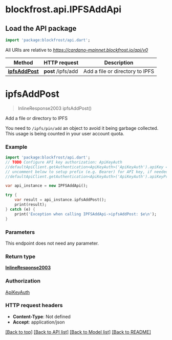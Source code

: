 # blockfrost.api.IPFSAddApi

## Load the API package
```dart
import 'package:blockfrost/api.dart';
```

All URIs are relative to *https://cardano-mainnet.blockfrost.io/api/v0*

Method | HTTP request | Description
------------- | ------------- | -------------
[**ipfsAddPost**](IPFSAddApi.md#ipfsaddpost) | **post** /ipfs/add | Add a file or directory to IPFS


# **ipfsAddPost**
> InlineResponse2003 ipfsAddPost()

Add a file or directory to IPFS

You need to `/ipfs/pin/add` an object to avoid it being garbage collected. This usage is being counted in your user account quota. 

### Example 
```dart
import 'package:blockfrost/api.dart';
// TODO Configure API key authorization: ApiKeyAuth
//defaultApiClient.getAuthentication<ApiKeyAuth>('ApiKeyAuth').apiKey = 'YOUR_API_KEY';
// uncomment below to setup prefix (e.g. Bearer) for API key, if needed
//defaultApiClient.getAuthentication<ApiKeyAuth>('ApiKeyAuth').apiKeyPrefix = 'Bearer';

var api_instance = new IPFSAddApi();

try { 
    var result = api_instance.ipfsAddPost();
    print(result);
} catch (e) {
    print('Exception when calling IPFSAddApi->ipfsAddPost: $e\n');
}
```

### Parameters
This endpoint does not need any parameter.

### Return type

[**InlineResponse2003**](InlineResponse2003.md)

### Authorization

[ApiKeyAuth](../README.md#ApiKeyAuth)

### HTTP request headers

 - **Content-Type**: Not defined
 - **Accept**: application/json

[[Back to top]](#) [[Back to API list]](../README.md#documentation-for-api-endpoints) [[Back to Model list]](../README.md#documentation-for-models) [[Back to README]](../README.md)

